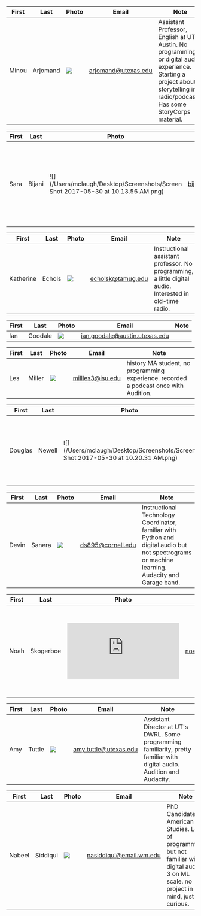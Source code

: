 

| First | Last     | Photo                                    | Email               | Note                                     |
| ----- | -------- | ---------------------------------------- | ------------------- | ---------------------------------------- |
| Minou | Arjomand | ![](https://liberalarts.utexas.edu/ffiles/a4475/nqOmmqWXrg) | arjomand@utexas.edu | Assistant Professor, English at UT Austin. No programming or digital audio experience. Starting a project about storytelling in radio/podcasts. Has some StoryCorps material. |

| First | Last   | Photo                                    | Email            | Note                                     |
| ----- | ------ | ---------------------------------------- | ---------------- | ---------------------------------------- |
| Sara  | Bijani | ![](/Users/mclaugh/Desktop/Screenshots/Screen Shot 2017-05-30 at 10.13.56 AM.png) | bijanisa@msu.edu | History PhD student. a little programming experience. uses Audacity, has digitized some [audio]( http://newsreeldetroit.matrix.msu.edu/blackstarproductions). oral history interest. |

| First     | Last   | Photo                                    | Email             | Note                                     |
| --------- | ------ | ---------------------------------------- | ----------------- | ---------------------------------------- |
| Katherine | Echols | ![](http://www.tamug.edu/list/images/EcholsKatherine.jpg) | echolsk@tamug.edu | Instructional assistant professor. No programming, a little digital audio. Interested in old-time radio. |

| First | Last    | Photo                                    | Email                         | Note |
| ----- | ------- | ---------------------------------------- | ----------------------------- | ---- |
| Ian   | Goodale | ![](https://media.licdn.com/mpr/mpr/shrinknp_200_200/AAEAAQAAAAAAAAxXAAAAJDAzZDUyMmY5LTcxNzctNDhmMS05MDgxLTEyNmMyZjkwMmJiNg.jpg) | ian.goodale@austin.utexas.edu |      |

| First | Last   | Photo                                    | Email            | Note                                     |
| ----- | ------ | ---------------------------------------- | ---------------- | ---------------------------------------- |
| Les   | Miller | ![](https://0.academia-photos.com/52786108/14094736/15102679/s200_les.miller.jpg) | millles3@isu.edu | history MA student, no programming experience. recorded a podcast once with Audition. |

| First   | Last   | Photo                                    | Email               | Note                                     |
| ------- | ------ | ---------------------------------------- | ------------------- | ---------------------------------------- |
| Douglas | Newell | ![](/Users/mclaugh/Desktop/Screenshots/Screen Shot 2017-05-30 at 10.20.31 AM.png) | drnewell@utexas.edu | AV Technician at HRC. Lots of digital audio experience, a little CLI & programming. Pro Tools, Izotope, etc. |

| First | Last   | Photo                                    | Email             | Note                                     |
| ----- | ------ | ---------------------------------------- | ----------------- | ---------------------------------------- |
| Devin | Sanera | ![](https://olinuris.library.cornell.edu/sites/default/files/Devin1s.jpg) | ds895@cornell.edu | Instructional Technology Coordinator, familiar with Python and digital audio but not spectrograms or machine learning. Audacity and Garage band. |

| First | Last      | Photo                                    | Email                          | Note                                     |
| ----- | --------- | ---------------------------------------- | ------------------------------ | ---------------------------------------- |
| Noah  | Skogerboe | ![](https://library.dartmouth.edu/staffdir/img.php?netid=f00329g) | noah.b.skogerboe@dartmouth.edu | media preservation librarian, lots of audio experience (Pro Tools), no programming but a little CLI. oral history interest. |

| First | Last   | Photo                                    | Email                 | Note                                     |
| ----- | ------ | ---------------------------------------- | --------------------- | ---------------------------------------- |
| Amy   | Tuttle | ![](http://www.dwrl.utexas.edu/wp-content/uploads/2016/08/IMG_3566-2.jpg) | amy.tuttle@utexas.edu | Assistant Director at UT's DWRL. Some programming familiarity, pretty familiar with digital audio. Audition and Audacity. |

| First  | Last     | Photo                                    | Email                   | Note                                     |
| ------ | -------- | ---------------------------------------- | ----------------------- | ---------------------------------------- |
| Nabeel | Siddiqui | ![](http://www.wm.edu/as/americanstudies/graduate/graddirectory/_gradstudent-images/NabeelSiddiqui.jpg) | nasiddiqui@email.wm.edu | PhD Candidate in American Studies. Lots of programming but not familiar with digital audio. 3 on ML scale. no project in mind, just curious. |

 